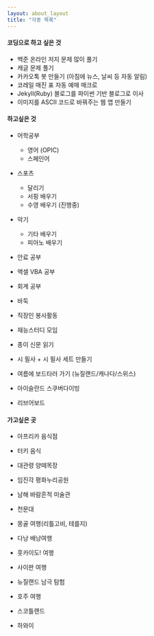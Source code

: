```yaml
---
layout: about_layout
title: "각종 목록"
---
```


#### **코딩으로 하고 싶은 것**
 - 백준 온라인 저지 문제 많이 풀기
 - 캐글 문제 풀기
 - 카카오톡 봇 만들기 (아침에 뉴스, 날씨 등 자동 알림)
 - 코레일 매진 표 자동 예매 매크로
 - Jekyll(Ruby) 블로그를 파이썬 기반 블로그로 이사
 - 이미지를 ASCII 코드로 바꿔주는 웹 앱 만들기


#### **하고싶은 것**  

- 어학공부
  - 영어 (OPIC)
  - 스페인어
- 스포츠
  - 달리기
  - 서핑 배우기
  - 수영 배우기 (진행중)
- 악기
  - 기타 배우기
  - 피아노 배우기

- 안료 공부
- 엑셀 VBA 공부
- 회계 공부
- 바둑

- 직장인 봉사활동
- 재능스터디 모임

- 종이 신문 읽기
- 시 필사 + 시 필사 세트 만들기

- 여름에 보드타러 가기 (뉴질랜드/캐나다/스위스)
- 아이슬란드 스쿠버다이빙
- 리브어보드


#### **가고싶은 곳**  

- 아프리카 음식점
- 터키 음식
- 대관령 양떼목장
- 임진각 평화누리공원
- 남해 바람흔적 미술관
- 천문대

- 몽골 여행(리틀고비, 테를지)
- 다낭 배낭여행
- 훗카이도! 여행
- 사이판 여행

- 뉴질랜드 남극 탐험
- 호주 여행
- 스코틀랜드
- 하와이
